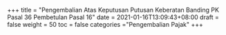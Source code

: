 +++
title = "Pengembalian Atas Keputusan Putusan Keberatan  Banding PK Pasal 36 Pembetulan Pasal 16"
date = 2021-01-16T13:09:43+08:00
draft = false
weight = 50
toc = false
categories ="Pengembalian Pajak"
+++